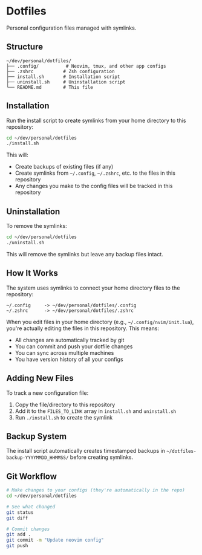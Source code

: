 # Dotfiles

Personal configuration files managed with symlinks.

## Structure

```
~/dev/personal/dotfiles/
├── .config/          # Neovim, tmux, and other app configs
├── .zshrc           # Zsh configuration
├── install.sh       # Installation script
├── uninstall.sh     # Uninstallation script
└── README.md        # This file
```

## Installation

Run the install script to create symlinks from your home directory to this repository:

```bash
cd ~/dev/personal/dotfiles
./install.sh
```

This will:
- Create backups of existing files (if any)
- Create symlinks from `~/.config`, `~/.zshrc`, etc. to the files in this repository
- Any changes you make to the config files will be tracked in this repository

## Uninstallation

To remove the symlinks:

```bash
cd ~/dev/personal/dotfiles
./uninstall.sh
```

This will remove the symlinks but leave any backup files intact.

## How It Works

The system uses symlinks to connect your home directory files to the repository:

```
~/.config     -> ~/dev/personal/dotfiles/.config
~/.zshrc      -> ~/dev/personal/dotfiles/.zshrc
```

When you edit files in your home directory (e.g., `~/.config/nvim/init.lua`), you're actually editing the files in this repository. This means:

- All changes are automatically tracked by git
- You can commit and push your dotfile changes
- You can sync across multiple machines
- You have version history of all your configs

## Adding New Files

To track a new configuration file:

1. Copy the file/directory to this repository
2. Add it to the `FILES_TO_LINK` array in `install.sh` and `uninstall.sh`
3. Run `./install.sh` to create the symlink

## Backup System

The install script automatically creates timestamped backups in `~/dotfiles-backup-YYYYMMDD_HHMMSS/` before creating symlinks.

## Git Workflow

```bash
# Make changes to your configs (they're automatically in the repo)
cd ~/dev/personal/dotfiles

# See what changed
git status
git diff

# Commit changes
git add .
git commit -m "Update neovim config"
git push
```
